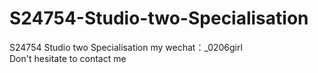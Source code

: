 # S24754-Studio-two-Specialisation
S24754 Studio two Specialisation my wechat：_0206girl Don't hesitate to contact me
